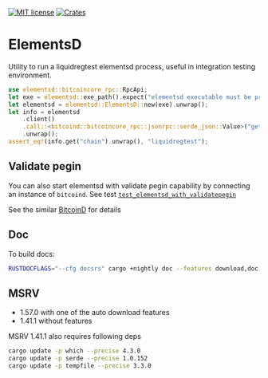 [![MIT license](https://img.shields.io/github/license/RCasatta/elementsd)](https://github.com/RCasatta/elementsd/blob/master/LICENSE)
[![Crates](https://img.shields.io/crates/v/elementsd.svg)](https://crates.io/crates/elementsd)

# ElementsD

Utility to run a liquidregtest elementsd process, useful in integration testing environment.


```rust
use elementsd::bitcoincore_rpc::RpcApi;
let exe = elementsd::exe_path().expect("elementsd executable must be provided in ELEMENTSD_EXE, or with a feature like '0_21_0', or be in PATH");
let elementsd = elementsd::ElementsD::new(exe).unwrap();
let info = elementsd
    .client()
    .call::<bitcoind::bitcoincore_rpc::jsonrpc::serde_json::Value>("getblockchaininfo", &[])
    .unwrap();
assert_eq!(info.get("chain").unwrap(), "liquidregtest");
```

## Validate pegin

You can also start elementsd with validate pegin capability by connecting an instance of `bitcoind`.
See test [`test_elementsd_with_validatepegin`](https://github.com/RCasatta/elementsd/blob/8e60bc64d09890e18defd860f04b710d08a6f536/src/lib.rs#L162)


See the similar [BitcoinD](https://github.com/RCasatta/bitcoind) for details

## Doc

To build docs:

```sh
RUSTDOCFLAGS="--cfg docsrs" cargo +nightly doc --features download,doc --open
```

## MSRV

- 1.57.0 with one of the auto download features
- 1.41.1 without features

MSRV 1.41.1 also requires following deps
```sh
cargo update -p which --precise 4.3.0
cargo update -p serde --precise 1.0.152
cargo update -p tempfile --precise 3.3.0
```